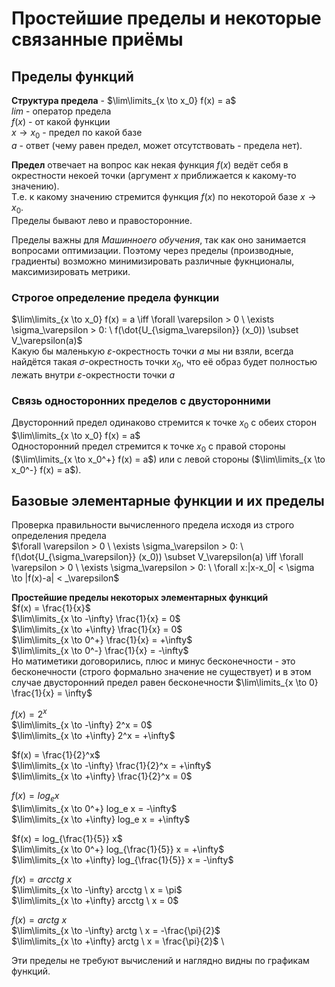 # Простейшие пределы и некоторые связанные приёмы
## Пределы функций
**Структура предела** - $\lim\limits_{x \to x_0} f(x) = a$\
*lim* - оператор предела \
$f(x)$ - от какой функции \
$x \to x_0$ - предел по какой базе \
$a$ - ответ (чему равен предел, может отсутствовать - предела нет).

**Предел** отвечает на вопрос как некая функция $f(x)$ ведёт себя в окрестности некоей точки (аргумент $x$ приближается к какому-то значению). \
Т.е. к какому значению стремится функция $f(x)$ по некоторой базе $x \to x_0$. \
Пределы бывают лево и правосторонние.

Пределы важны для *Машинноего обучения*, так как оно занимается вопросами оптимизации. 
Поэтому через пределы (производные, градиенты) возможно минимизировать различные фукнционалы, максимизировать метрики.

### Строгое определение предела функции
$\lim\limits_{x \to x_0} f(x) = a \iff \forall \varepsilon > 0 \ \exists \sigma_\varepsilon > 0: \ f(\dot{U_{\sigma_\varepsilon}} (x_0)) \subset V_\varepsilon(a)$ \
Какую бы маленькую $\varepsilon$-окрестность точки $a$ мы ни взяли, всегда найдётся такая $\sigma$-окрестность точки $x_0$, 
что её образ будет полностью лежать внутри $\varepsilon$-окрестности точки $a$

### Связь односторонних пределов с двусторонними
Двусторонний предел одинаково стремится к точке $x_0$ с обеих сторон $\lim\limits_{x \to x_0} f(x) = a$\
Односторонний предел стремится к точке $x_0$ с правой стороны ($\lim\limits_{x \to x_0^+} f(x) = a$) или с левой стороны ($\lim\limits_{x \to x_0^-} f(x) = a$).

## Базовые элементарные функции и их пределы
Проверка правильности вычисленного предела исходя из строго определения предела\
$\forall \varepsilon > 0 \ \exists \sigma_\varepsilon > 0: \ f(\dot{U_{\sigma_\varepsilon}} (x_0)) \subset V_\varepsilon(a) \iff \forall \varepsilon > 0 \ \exists \sigma_\varepsilon > 0: \ \forall x:|x-x_0| < \sigma \to |f(x)-a| < _\varepsilon$

**Простейшие пределы некоторых элементарных функций**\
$f(x) = \frac{1}{x}$ \
$\lim\limits_{x \to -\infty} \frac{1}{x} = 0$ \
$\lim\limits_{x \to +\infty} \frac{1}{x} = 0$ \
$\lim\limits_{x \to 0^+} \frac{1}{x} = +\infty$ \
$\lim\limits_{x \to 0^-} \frac{1}{x} = -\infty$ \
Но матиметики договорились, плюс и минус бесконечности - это бесконечности (строго формально значение не существует) 
и в этом случае двусторонний предел равен бесконечности
$\lim\limits_{x \to 0} \frac{1}{x} = \infty$

$f(x) = 2^x$ \
$\lim\limits_{x \to -\infty} 2^x = 0$ \
$\lim\limits_{x \to +\infty} 2^x = +\infty$

$f(x) = \frac{1}{2}^x$ \
$\lim\limits_{x \to -\infty} \frac{1}{2}^x = +\infty$ \
$\lim\limits_{x \to +\infty} \frac{1}{2}^x = 0$

$f(x) = log_e x$ \
$\lim\limits_{x \to 0^+} log_e x = -\infty$ \
$\lim\limits_{x \to +\infty} log_e x = +\infty$

$f(x) = log_{\frac{1}{5}} x$ \
$\lim\limits_{x \to 0^+} log_{\frac{1}{5}} x = +\infty$ \
$\lim\limits_{x \to +\infty} log_{\frac{1}{5}} x = -\infty$

$f(x) = arcctg \ x$ \
$\lim\limits_{x \to -\infty} arcctg \ x = \pi$ \
$\lim\limits_{x \to +\infty} arcctg \ x = 0$

$f(x) = arctg \ x$ \
$\lim\limits_{x \to -\infty} arctg \ x = -\frac{\pi}{2}$ \
$\lim\limits_{x \to +\infty} arctg \ x = \frac{\pi}{2}$ \

Эти пределы не требуют вычислений и наглядно видны по графикам функций.

